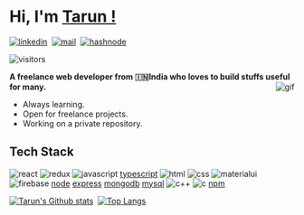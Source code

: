 # Hi, I'm [Tarun !](https://tarunsingh.surge.sh/)

[![linkedin](https://img.shields.io/badge/LinkedIn-0077B5?style=for-the-badge&logo=linkedin&logoColor=white)](https://www.linkedin.com/in/tarunsinghdev/)&nbsp;
[![mail](https://img.shields.io/badge/Mail-6001D2?style=for-the-badge&logo=yahoo!&logoColor=white)](mailto:tarunsingh.dev@yahoo.com)&nbsp;
[![hashnode](https://img.shields.io/badge/Hashnode-2962FF?style=for-the-badge&logo=hashnode&logoColor=white)](https://tarunsingh.hashnode.dev/)

![visitors](https://visitor-badge.glitch.me/badge?page_id=tarunsinghdev.visitor-badge)

**A freelance web developer from 🇮🇳India who loves to build stuffs useful for many.**
<img alt="gif" align="right" src="https://media.giphy.com/media/Y4ak9Ki2GZCbJxAnJD/giphy.gif"/>

- Always learning.
- Open for freelance projects.
- Working on a private repository.

## Tech Stack

![react](https://img.shields.io/badge/React-20232A?style=for-the-badge&logo=react&logoColor=61DAFB)&nbsp;![redux](https://img.shields.io/badge/Redux-593D88?style=for-the-badge&logo=redux&logoColor=white)&nbsp;![javascript](https://img.shields.io/badge/JavaScript-F7DF1E?style=for-the-badge&logo=javascript&logoColor=black)&nbsp;[typescript](https://img.shields.io/badge/TypeScript-007ACC?style=for-the-badge&logo=typescript&logoColor=white)&nbsp;![html](https://img.shields.io/badge/HTML5-E34F26?style=for-the-badge&logo=html5&logoColor=white)&nbsp;![css](https://img.shields.io/badge/CSS3-1572B6?style=for-the-badge&logo=css3&logoColor=white)&nbsp;![materialui](https://img.shields.io/badge/Material--UI-0081CB?style=for-the-badge&logo=material-ui&logoColor=white)&nbsp;![firebase](https://img.shields.io/badge/firebase-ffca28?style=for-the-badge&logo=firebase&logoColor=white)&nbsp;[node](https://img.shields.io/badge/Node.js-43853D?style=for-the-badge&logo=node-dot-js&logoColor=white)&nbsp;[express](https://img.shields.io/badge/Express.js-000000?style=for-the-badge&logo=express&logoColor=white)&nbsp;[mongodb](https://img.shields.io/badge/MongoDB-4EA94B?style=for-the-badge&logo=mongodb&logoColor=white)&nbsp;[mysql](https://img.shields.io/badge/MySQL-00000F?style=for-the-badge&logo=mysql&logoColor=white)&nbsp;![c++](https://img.shields.io/badge/C%2B%2B-00599C?style=for-the-badge&logo=c%2B%2B&logoColor=white)&nbsp;![c](https://img.shields.io/badge/C-00599C?style=for-the-badge&logo=c&logoColor=white)&nbsp;[npm](https://img.shields.io/badge/npm-CB3837?style=for-the-badge&logo=npm&logoColor=white)

[![Tarun's Github stats](https://github-readme-stats.vercel.app/api?username=tarunsinghdev&show_icons=true&theme=radical)](https://github.com/tarunsinghdev/github-readme-stats)&nbsp;
[![Top Langs](https://github-readme-stats.vercel.app/api/top-langs/?username=tarunsinghdev&layout=compact&theme=radical)](https://github.com/tarunsingh/github-readme-stats)
